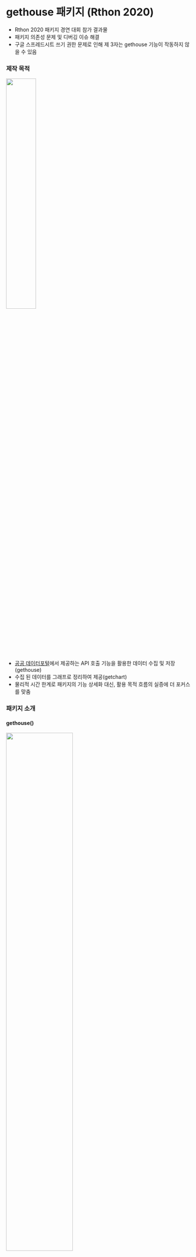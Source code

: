 # gethouse 패키지 (Rthon 2020)

* Rthon 2020 패키지 경연 대회 참가 결과물
* 패키지 의존성 문제 및 디버깅 이슈 해결
* 구글 스프레드시트 쓰기 권한 문제로 인해 제 3자는 gethouse 기능이 작동하지 않을 수 있음

### 제작 목적

<img src= "https://user-images.githubusercontent.com/58664538/100576028-9b281f00-3320-11eb-8070-ea04ac65ea1f.png" width = 40%>

* [공공 데이터포털](https://www.data.go.kr/)에서 제공하는 API 호출 기능을 활용한 데이터 수집 및 저장 (gethouse)
* 수집 된 데이터를 그래프로 정리하여 제공(getchart)
* 물리적 시간 한계로 패키지의 기능 상세화 대신, 활용 목적 흐름의 실증에 더 포커스를 맞춤


### 패키지 소개

#### gethouse()

<img src = "https://user-images.githubusercontent.com/58664538/100575385-5059d780-331f-11eb-9c6c-f00201011d91.png" width = 60%>

* 국가 데이터 포털의 임대주택단지 리스트 데이터를 수집
* 광역 지자체 및 주택 공급 형태에 따라 개별적 데이터 수집 가능
* api key를 트래픽 한계로 사용 할 수 없을 경우 파라미터로 교체 가능
* 수집된 데이터는 [구글 스프레드시트](https://docs.google.com/spreadsheets/d/1A9t_LkPit8JT5Oodf6qBdkZcD50xaAlQPKe4lKvCrDU/edit?usp=sharing)로 구현된 약식 DB에 중복 체크 후 업데이트

<img src= "https://user-images.githubusercontent.com/58664538/100575462-7c755880-331f-11eb-83aa-a47bd657f845.png" width = 60%>


#### getchart()

<img src= "https://user-images.githubusercontent.com/58664538/100575206-f22cf480-331e-11eb-8a5d-8ac3675283d6.png" width = 40%>

* 구글 스프레드 시트에 저장된 데이터로 지역별 공급 주택 수를 막대 그래프로 표시
* 저장된 데이터를 지역 별로 일자 확인 후 최신 데이터만 합산
* 구체적 기능은 없으며, ggplot2로 막대 그래프로만 결과물 제공 

### 향후 계획 

* API 기능으로 수집할 수있는 공공 데이터 목록화
* 데이터 활용 폭에 대한 기획안 마련 및 수집 활동으로 DB 구축
* 구글 스프레드 시트 외 정상적인 DB 구축 방안 확인 (빅쿼리 등)
* 인사이트 도출이 가능한 부분으로의 방향성 강화 및 정보 제공 기능 추가
